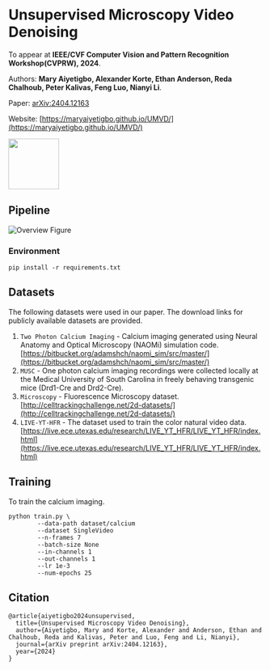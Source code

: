 # Unsupervised Microscopy Video Denoising

To appear at **IEEE/CVF Computer Vision and Pattern Recognition Workshop(CVPRW), 2024**.

Authors: **Mary Aiyetigbo,  Alexander Korte, Ethan Anderson, Reda Chalhoub, Peter Kalivas, Feng Luo, Nianyi Li**.

Paper: [arXiv:2404.12163](https://www.arxiv.org/abs/2404.12163)

Website: [https://maryaiyetigbo.github.io/UMVD/](https://maryaiyetigbo.github.io/UMVD/)

<div>
<img src="https://maryaiyetigbo.github.io/UMVD/assets/standard.gif" height="100"/>
<!--
<img src="https://maryaiyetigbo.github.io/UMVD/assets/musc.gif" height="100"/>
<img src="https://maryaiyetigbo.github.io/UMVD/assets/GOWT1.gif" height="100"/> -->
</div>

## Pipeline

![Overview Figure](https://maryaiyetigbo.github.io/UMVD/assets/pipeline_fig.png)


### Environment

```
pip install -r requirements.txt
```

## Datasets
The following datasets were used in our paper. The download links for publicly available datasets are provided. 
1. `Two Photon Calcium Imaging` - Calcium imaging generated using Neural Anatomy and Optical Microscopy (NAOMi) simulation code. [https://bitbucket.org/adamshch/naomi_sim/src/master/](https://bitbucket.org/adamshch/naomi_sim/src/master/)
2. `MUSC` - One photon calcium imaging recordings were collected locally at the Medical University of South Carolina in freely behaving transgenic mice (Drd1-Cre and Drd2-Cre).
3. `Microscopy` - Fluorescence Microscopy dataset. [http://celltrackingchallenge.net/2d-datasets/](http://celltrackingchallenge.net/2d-datasets/)
4. `LIVE-YT-HFR` - The dataset used to train the color natural video data. [https://live.ece.utexas.edu/research/LIVE_YT_HFR/LIVE_YT_HFR/index.html](https://live.ece.utexas.edu/research/LIVE_YT_HFR/LIVE_YT_HFR/index.html)

## Training
To train the calcium imaging.
```shell
python train.py \
        --data-path dataset/calcium
        --dataset SingleVideo
        --n-frames 7
        --batch-size None
        --in-channels 1
        --out-channels 1
        --lr 1e-3
        --num-epochs 25
```

## Citation

```
@article{aiyetigbo2024unsupervised,
  title={Unsupervised Microscopy Video Denoising},
  author={Aiyetigbo, Mary and Korte, Alexander and Anderson, Ethan and Chalhoub, Reda and Kalivas, Peter and Luo, Feng and Li, Nianyi},
  journal={arXiv preprint arXiv:2404.12163},
  year={2024}
}
```


